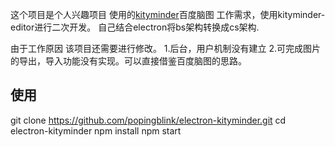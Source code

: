 这个项目是个人兴趣项目
使用的[kityminder](https://github.com/fex-team/kityminder)百度脑图
工作需求，使用kityminder-editor进行二次开发。
自己结合electron将bs架构转换成cs架构.

由于工作原因  该项目还需要进行修改。
1.后台，用户机制没有建立
2.可完成图片的导出，导入功能没有实现。可以直接借鉴百度脑图的思路。

## 使用
git clone https://github.com/popingblink/electron-kityminder.git
cd electron-kityminder
npm install
npm start
